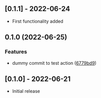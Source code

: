 ## [0.1.1] - 2022-06-24

- First functionality added

## 0.1.0 (2022-06-25)


### Features

* dummy commit to test action ([6779bd9](https://www.github.com/TimHi/Compelementary-Color/commit/6779bd92d9621a8ba1a63e1868ae4f9f82fab89a))

## [0.1.0] - 2022-06-21

- Initial release

